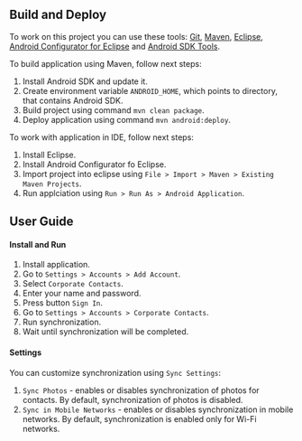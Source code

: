 ## Build and Deploy

To work on this project you can use these tools: [Git][tool:git], [Maven][tool:maven], [Eclipse][tool:eclipse], [Android Configurator for Eclipse][tool:android.m2e] and [Android SDK Tools][tool:android.sdk].

To build application using Maven, follow next steps:

1. Install Android SDK and update it.
1. Create environment variable `ANDROID_HOME`, which points to directory, that contains Android SDK.
1. Build project using command `mvn clean package`.
1. Deploy application using command `mvn android:deploy`.

To work with application in IDE, follow next steps:

1. Install Eclipse.
1. Install Android Configurator fo Eclipse.
1. Import project into eclipse using `File > Import > Maven > Existing Maven Projects`.
1. Run applciation using `Run > Run As > Android Application`.

## User Guide

#### Install and Run

1. Install application.
1. Go to `Settings > Accounts > Add Account`.
1. Select `Corporate Contacts`.
1. Enter your name and password.
1. Press button `Sign In`.
1. Go to `Settings > Accounts > Corporate Contacts`.
1. Run synchronization.
1. Wait until synchronization will be completed.

#### Settings

You can customize synchronization using `Sync Settings`:

1. `Sync Photos` - enables or disables synchronization of photos for contacts. By default, synchronization of photos is disabled.
1. `Sync in Mobile Networks` - enables or disables synchronization in mobile networks. By default, synchronization is enabled only for Wi-Fi networks.

[tool:git]: http://git-scm.com/
[tool:maven]: http://maven.apache.org/
[tool:eclipse]: http://www.eclipse.org/
[tool:android.m2e]: http://rgladwell.github.io/m2e-android/
[tool:android.sdk]: http://developer.android.com/sdk/
